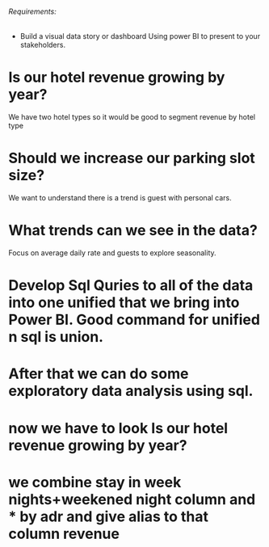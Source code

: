 ###### Requirements:
- Build a visual data story or dashboard Using power BI to present to your stakeholders.

# Is our hotel revenue growing by year?

We have two hotel types so it would be good to segment revenue by hotel type

# Should we increase our parking slot size?

We want to understand there is a trend is guest with personal cars.

# What trends can we see in the data?

Focus on average daily rate and guests to explore seasonality.

# Develop Sql Quries to all of the data into one unified that we bring into Power BI. Good command for unified n sql is union.

# After that we can do some exploratory data analysis using sql.

# now we have to look Is our hotel revenue growing by year?

# we combine stay in week nights+weekened night column and * by adr and give alias to that column revenue
